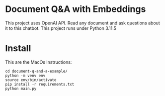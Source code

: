 # Document Q&A with Embeddings
This project uses OpenAI API.
Read any document and ask questions about it to this chatbot.
This project runs under Python 3.11.5

# Install

This are the MacOs Instructions:

```
cd document-q-and-a-example/
python -m venv env
source env/bin/activate
pip install -r requirements.txt
python main.py
```
